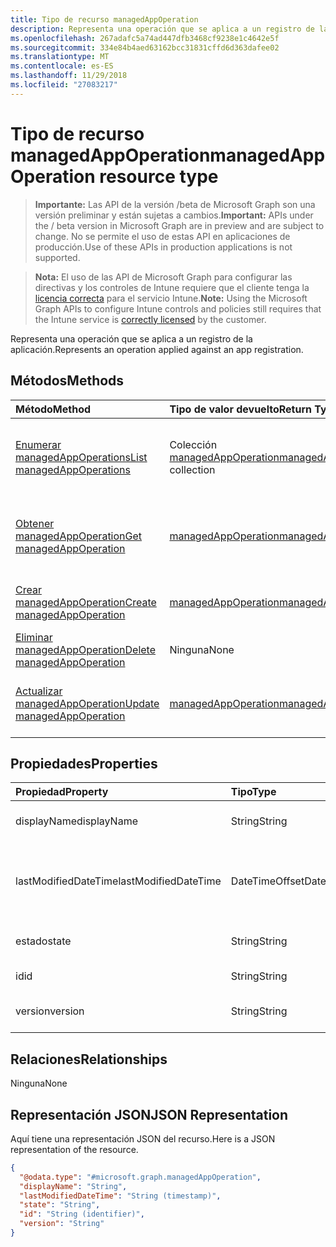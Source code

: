 ```yaml
---
title: Tipo de recurso managedAppOperation
description: Representa una operación que se aplica a un registro de la aplicación.
ms.openlocfilehash: 267adafc5a74ad447dfb3468cf9238e1c4642e5f
ms.sourcegitcommit: 334e84b4aed63162bcc31831cffd6d363dafee02
ms.translationtype: MT
ms.contentlocale: es-ES
ms.lasthandoff: 11/29/2018
ms.locfileid: "27083217"
---
```

# <a name="managedappoperation-resource-type"></a><span data-ttu-id="86a07-103">Tipo de recurso managedAppOperation</span><span class="sxs-lookup"><span data-stu-id="86a07-103">managedAppOperation resource type</span></span>

> <span data-ttu-id="86a07-104">**Importante:** Las API de la versión /beta de Microsoft Graph son una versión preliminar y están sujetas a cambios.</span><span class="sxs-lookup"><span data-stu-id="86a07-104">**Important:** APIs under the / beta version in Microsoft Graph are in preview and are subject to change.</span></span> <span data-ttu-id="86a07-105">No se permite el uso de estas API en aplicaciones de producción.</span><span class="sxs-lookup"><span data-stu-id="86a07-105">Use of these APIs in production applications is not supported.</span></span>

> <span data-ttu-id="86a07-106">**Nota:** El uso de las API de Microsoft Graph para configurar las directivas y los controles de Intune requiere que el cliente tenga la [licencia correcta](https://go.microsoft.com/fwlink/?linkid=839381) para el servicio Intune.</span><span class="sxs-lookup"><span data-stu-id="86a07-106">**Note:** Using the Microsoft Graph APIs to configure Intune controls and policies still requires that the Intune service is [correctly licensed](https://go.microsoft.com/fwlink/?linkid=839381) by the customer.</span></span>

<span data-ttu-id="86a07-107">Representa una operación que se aplica a un registro de la aplicación.</span><span class="sxs-lookup"><span data-stu-id="86a07-107">Represents an operation applied against an app registration.</span></span>
## <a name="methods"></a><span data-ttu-id="86a07-108">Métodos</span><span class="sxs-lookup"><span data-stu-id="86a07-108">Methods</span></span>
|<span data-ttu-id="86a07-109">Método</span><span class="sxs-lookup"><span data-stu-id="86a07-109">Method</span></span>|<span data-ttu-id="86a07-110">Tipo de valor devuelto</span><span class="sxs-lookup"><span data-stu-id="86a07-110">Return Type</span></span>|<span data-ttu-id="86a07-111">Descripción</span><span class="sxs-lookup"><span data-stu-id="86a07-111">Description</span></span>|
|:---|:---|:---|
|[<span data-ttu-id="86a07-112">Enumerar managedAppOperations</span><span class="sxs-lookup"><span data-stu-id="86a07-112">List managedAppOperations</span></span>](../api/intune-mam-managedappoperation-list.md)|<span data-ttu-id="86a07-113">Colección [managedAppOperation](../resources/intune-mam-managedappoperation.md)</span><span class="sxs-lookup"><span data-stu-id="86a07-113">[managedAppOperation](../resources/intune-mam-managedappoperation.md) collection</span></span>|<span data-ttu-id="86a07-114">Enumere las propiedades y las relaciones de los objetos [managedAppOperation](../resources/intune-mam-managedappoperation.md).</span><span class="sxs-lookup"><span data-stu-id="86a07-114">List properties and relationships of the [managedAppOperation](../resources/intune-mam-managedappoperation.md) objects.</span></span>|
|[<span data-ttu-id="86a07-115">Obtener managedAppOperation</span><span class="sxs-lookup"><span data-stu-id="86a07-115">Get managedAppOperation</span></span>](../api/intune-mam-managedappoperation-get.md)|[<span data-ttu-id="86a07-116">managedAppOperation</span><span class="sxs-lookup"><span data-stu-id="86a07-116">managedAppOperation</span></span>](../resources/intune-mam-managedappoperation.md)|<span data-ttu-id="86a07-117">Lea las propiedades y las relaciones del objeto [managedAppOperation](../resources/intune-mam-managedappoperation.md).</span><span class="sxs-lookup"><span data-stu-id="86a07-117">Read properties and relationships of the [managedAppOperation](../resources/intune-mam-managedappoperation.md) object.</span></span>|
|[<span data-ttu-id="86a07-118">Crear managedAppOperation</span><span class="sxs-lookup"><span data-stu-id="86a07-118">Create managedAppOperation</span></span>](../api/intune-mam-managedappoperation-create.md)|[<span data-ttu-id="86a07-119">managedAppOperation</span><span class="sxs-lookup"><span data-stu-id="86a07-119">managedAppOperation</span></span>](../resources/intune-mam-managedappoperation.md)|<span data-ttu-id="86a07-120">Cree un objeto [managedAppOperation](../resources/intune-mam-managedappoperation.md).</span><span class="sxs-lookup"><span data-stu-id="86a07-120">Create a new [managedAppOperation](../resources/intune-mam-managedappoperation.md) object.</span></span>|
|[<span data-ttu-id="86a07-121">Eliminar managedAppOperation</span><span class="sxs-lookup"><span data-stu-id="86a07-121">Delete managedAppOperation</span></span>](../api/intune-mam-managedappoperation-delete.md)|<span data-ttu-id="86a07-122">Ninguna</span><span class="sxs-lookup"><span data-stu-id="86a07-122">None</span></span>|<span data-ttu-id="86a07-123">Elimina un [managedAppOperation](../resources/intune-mam-managedappoperation.md).</span><span class="sxs-lookup"><span data-stu-id="86a07-123">Deletes a [managedAppOperation](../resources/intune-mam-managedappoperation.md).</span></span>|
|[<span data-ttu-id="86a07-124">Actualizar managedAppOperation</span><span class="sxs-lookup"><span data-stu-id="86a07-124">Update managedAppOperation</span></span>](../api/intune-mam-managedappoperation-update.md)|[<span data-ttu-id="86a07-125">managedAppOperation</span><span class="sxs-lookup"><span data-stu-id="86a07-125">managedAppOperation</span></span>](../resources/intune-mam-managedappoperation.md)|<span data-ttu-id="86a07-126">Actualice las propiedades de un objeto [managedAppOperation](../resources/intune-mam-managedappoperation.md).</span><span class="sxs-lookup"><span data-stu-id="86a07-126">Update the properties of a [managedAppOperation](../resources/intune-mam-managedappoperation.md) object.</span></span>|

## <a name="properties"></a><span data-ttu-id="86a07-127">Propiedades</span><span class="sxs-lookup"><span data-stu-id="86a07-127">Properties</span></span>
|<span data-ttu-id="86a07-128">Propiedad</span><span class="sxs-lookup"><span data-stu-id="86a07-128">Property</span></span>|<span data-ttu-id="86a07-129">Tipo</span><span class="sxs-lookup"><span data-stu-id="86a07-129">Type</span></span>|<span data-ttu-id="86a07-130">Descripción</span><span class="sxs-lookup"><span data-stu-id="86a07-130">Description</span></span>|
|:---|:---|:---|
|<span data-ttu-id="86a07-131">displayName</span><span class="sxs-lookup"><span data-stu-id="86a07-131">displayName</span></span>|<span data-ttu-id="86a07-132">String</span><span class="sxs-lookup"><span data-stu-id="86a07-132">String</span></span>|<span data-ttu-id="86a07-133">El nombre de la operación.</span><span class="sxs-lookup"><span data-stu-id="86a07-133">The operation name.</span></span>|
|<span data-ttu-id="86a07-134">lastModifiedDateTime</span><span class="sxs-lookup"><span data-stu-id="86a07-134">lastModifiedDateTime</span></span>|<span data-ttu-id="86a07-135">DateTimeOffset</span><span class="sxs-lookup"><span data-stu-id="86a07-135">DateTimeOffset</span></span>|<span data-ttu-id="86a07-136">La última vez que se modificó el funcionamiento de la aplicación.</span><span class="sxs-lookup"><span data-stu-id="86a07-136">The last time the app operation was modified.</span></span>|
|<span data-ttu-id="86a07-137">estado</span><span class="sxs-lookup"><span data-stu-id="86a07-137">state</span></span>|<span data-ttu-id="86a07-138">String</span><span class="sxs-lookup"><span data-stu-id="86a07-138">String</span></span>|<span data-ttu-id="86a07-139">El estado actual de la operación</span><span class="sxs-lookup"><span data-stu-id="86a07-139">The current state of the operation</span></span>|
|<span data-ttu-id="86a07-140">id</span><span class="sxs-lookup"><span data-stu-id="86a07-140">id</span></span>|<span data-ttu-id="86a07-141">String</span><span class="sxs-lookup"><span data-stu-id="86a07-141">String</span></span>|<span data-ttu-id="86a07-142">Clave de la entidad.</span><span class="sxs-lookup"><span data-stu-id="86a07-142">Key of the entity.</span></span>|
|<span data-ttu-id="86a07-143">version</span><span class="sxs-lookup"><span data-stu-id="86a07-143">version</span></span>|<span data-ttu-id="86a07-144">String</span><span class="sxs-lookup"><span data-stu-id="86a07-144">String</span></span>|<span data-ttu-id="86a07-145">Versión de la entidad.</span><span class="sxs-lookup"><span data-stu-id="86a07-145">Version of the entity.</span></span>|

## <a name="relationships"></a><span data-ttu-id="86a07-146">Relaciones</span><span class="sxs-lookup"><span data-stu-id="86a07-146">Relationships</span></span>
<span data-ttu-id="86a07-147">Ninguna</span><span class="sxs-lookup"><span data-stu-id="86a07-147">None</span></span>
## <a name="json-representation"></a><span data-ttu-id="86a07-148">Representación JSON</span><span class="sxs-lookup"><span data-stu-id="86a07-148">JSON Representation</span></span>
<span data-ttu-id="86a07-149">Aquí tiene una representación JSON del recurso.</span><span class="sxs-lookup"><span data-stu-id="86a07-149">Here is a JSON representation of the resource.</span></span>
<!-- {
  "blockType": "resource",
  "keyProperty": "id",
  "@odata.type": "microsoft.graph.managedAppOperation"
}
-->
``` json
{
  "@odata.type": "#microsoft.graph.managedAppOperation",
  "displayName": "String",
  "lastModifiedDateTime": "String (timestamp)",
  "state": "String",
  "id": "String (identifier)",
  "version": "String"
}
```





